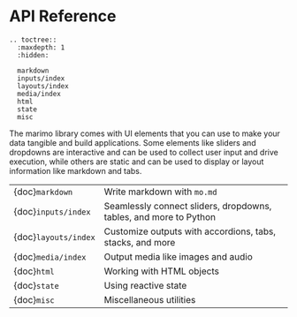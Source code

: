 # API Reference

```{eval-rst}
.. toctree::
  :maxdepth: 1
  :hidden:

  markdown
  inputs/index
  layouts/index
  media/index
  html
  state
  misc
```

The marimo library comes with UI elements that you can use to make your data
tangible and build applications. Some elements like sliders and dropdowns are
interactive and can be used to collect user input and drive execution, while
others are static and can be used to display or layout information like
markdown and tabs.

|                      |                                                                   |
| :------------------- | :---------------------------------------------------------------- |
| {doc}`markdown`      | Write markdown with `mo.md`                                       |
| {doc}`inputs/index`  | Seamlessly connect sliders, dropdowns, tables, and more to Python |
| {doc}`layouts/index` | Customize outputs with accordions, tabs, stacks, and more         |
| {doc}`media/index`   | Output media like images and audio                                |
| {doc}`html`          | Working with HTML objects                                         |
| {doc}`state`         | Using reactive state                                              |
| {doc}`misc`          | Miscellaneous utilities                                           |

